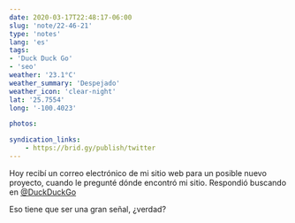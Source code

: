 ```yaml
---
date: 2020-03-17T22:48:17-06:00
slug: 'note/22-46-21'
type: 'notes'
lang: 'es'
tags:
- 'Duck Duck Go'
- 'seo'
weather: '23.1°C'
weather_summary: 'Despejado'
weather_icon: 'clear-night'
lat: '25.7554'
long: '-100.4023'

photos:

syndication_links:
    - https://brid.gy/publish/twitter
---
```

Hoy recibí un correo electrónico de mi sitio web para un posible nuevo proyecto, cuando le pregunté dónde encontró mi sitio. Respondió buscando en [@DuckDuckGo](https://twitter.com/@DuckDuckGo)

Eso tiene que ser una gran señal, ¿verdad?

 